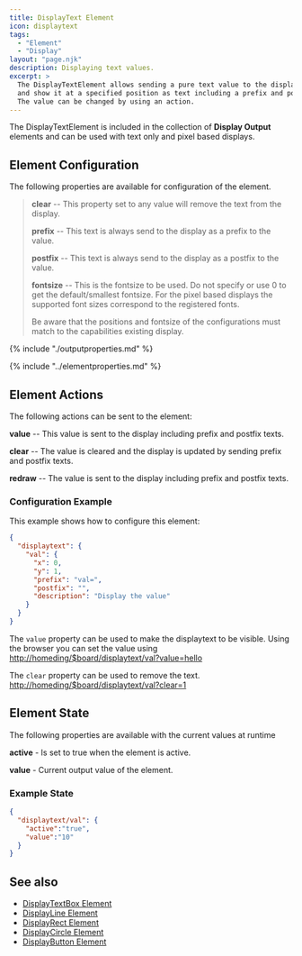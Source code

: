 ```yaml
---
title: DisplayText Element
icon: displaytext
tags:
  - "Element"
  - "Display"
layout: "page.njk"
description: Displaying text values.
excerpt: >
  The DisplayTextElement allows sending a pure text value to the display
  and show it at a specified position as text including a prefix and postfix.
  The value can be changed by using an action.
---
```


The DisplayTextElement is included in the collection of **Display Output** elements and can be used with text only and
pixel based displays.


## Element Configuration

The following properties are available for configuration of the element.

<object data="/element.svg?displaytext" type="image/svg+xml"></object>

> **clear** -- This property set to any value will remove the text from the display.
>
> **prefix** -- This text is always send to the display as a prefix to the value.
>
> **postfix** -- This text is always send to the display as a postfix to the value.
>
> **fontsize** -- This is the fontsize to be used. Do not specify or use 0 to get the
> default/smallest fontsize. For the pixel based displays the supported font sizes correspond to the registered fonts.
>
> Be aware that the positions and fontsize of the configurations must match to the capabilities existing display.

{% include "./outputproperties.md" %}

{% include "../elementproperties.md" %}


## Element Actions

The following actions can be sent to the element:

**value** -- This value is sent to the display including prefix and postfix texts.

**clear** -- The value is cleared and the display is updated by sending prefix and postfix texts.

**redraw** -- The value is sent to the display including prefix and postfix texts.


### Configuration Example

This example shows how to configure this element:

``` json
{
  "displaytext": {
    "val": {
      "x": 0,
      "y": 1,
      "prefix": "val=",
      "postfix": "",
      "description": "Display the value"
    }
  }
}
```

The `value` property can be used to make the displaytext to be visible. Using the browser you can set the value using <http://homeding/$board/displaytext/val?value=hello>

The `clear` property can be used to remove the text. <http://homeding/$board/displaytext/val?clear=1>


## Element State

The following properties are available with the current values at runtime

**active** - Is set to true when the element is active.

**value** - Current output value of the element.


### Example State

``` json
{
  "displaytext/val": {
    "active":"true",
    "value":"10"
  }
}
```

## See also

<!-- * [DisplayText Element](/elements/display/text.md) -->
* [DisplayTextBox Element](/elements/display/textbox.md)
* [DisplayLine Element](/elements/display/line.md)
* [DisplayRect Element](/elements/display/rect.md)
* [DisplayCircle Element](/elements/display/circle.md)
* [DisplayButton Element](/elements/display/button.md)

